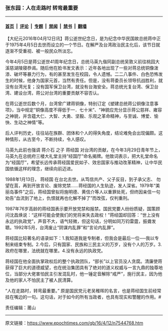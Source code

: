 ### 张东园：人在走路时 转弯最重要

---

#### [首页](../../../..?n7544768) &nbsp;|&nbsp; [评论](../../../../../epoch-comment?n7544768) &nbsp;|&nbsp; [专题](../../../../../epoch-special?n7544768) &nbsp;|&nbsp; [禁闻](../../../../../epoch-news?n7544768) &nbsp;|&nbsp; [禁书](../../../../../books?n7544768) &nbsp;|&nbsp; [翻墙](https://github.com/gfw-breaker/nogfw/blob/master/README.md?n7544768)


<div class="post_content" id="artbody" itemprop="articleBody">
 <!-- article content begin -->
 <p>
  【大纪元2016年04月12日讯】蒋公逝世纪念日，是为纪念中华民国故总统蒋中正于1975年4月5日去世而设立的一个节日。在解严及台湾政治民主化后，该节日就逐渐不受重视、被一般民众所淡忘。
 </p>
 <p>
  今年4月5日是蒋公逝世41周年纪念日，总统马英九偕同副总统吴敦义前往桃园大溪慈湖陵寝恭谒。随后他在脸书发文表示：近年各地出现了一些对蒋总统铜像泼漆、破坏等暴力行为，有的甚至发生在校园，令人遗憾。二二八事件、白色恐怖发生的时候，他身为国家元首，当然有责任。但是，没有蒋委员长领导抗战胜利，就没有台湾光复；没有国军保卫台湾，就没有台海安全。蒋总统光复台湾、保卫台湾、建设台湾，蒋公对台湾的重要贡献不容否认。
 </p>
 <p>
  在蒋公逝世后数个月，台湾曾广建蒋铜像，特别订定《塑建总统蒋公铜像注意事项》，当中规定“铜像高度不得低于一．七十米”、“神貌应充分显示蒋公慈祥、雍容之神貌，并含蕴大仁、大智、大勇、坚毅、乐观之革命精神，与至诚、博爱、愉快、生动之神情”等。
 </p>
 <p>
  后人评判历史，往往站在族群、团体和个人的得失角度，结论难免会出现偏颇。这种情形，从古至今，不断持续，令人感叹。
 </p>
 <p>
  马英九此前也强调
  <ok href="https://www.epochtimes.com/gb/tag/%E8%92%8B%E4%BB%8B%E7%9F%B3.html">
   蒋介石
  </ok>
  之子
  <ok href="https://www.epochtimes.com/gb/tag/%E8%92%8B%E7%BB%8F%E5%9B%BD.html">
   蒋经国
  </ok>
  对台湾的贡献，在今年3月29日青年节上，马英九在总统府三楼大礼堂主持“经国厅”命名揭牌。他致词表示，把大礼堂命名为“经国厅”，希望长远传承蒋经国爱民如子、效忠国家与推动改革精神，让中华民国依循这样的理念，继续向前迈进。
 </p>
 <p>
  1988年1月13日，
  <ok href="https://www.epochtimes.com/gb/tag/%E8%92%8B%E7%BB%8F%E5%9B%BD.html">
   蒋经国
  </ok>
  在台北去世。从笃信共产、父子反目，到子承父志、 勿望在莒，再到开放言论、废除党禁……蒋经国的人生轨迹，发人深省。1979年“美丽岛事件”之后，蒋经国曾拟将施明德、黄信介等人以重罪处死，但终因亲信一句劝告“血流到了地上，仇恨就再也化解不掉了”而改弦，仅判重刑。
 </p>
 <p>
  1987年76岁高龄的蒋经国表示要开放党禁和报禁。国民党要人纷纷质疑，国策顾问沈昌焕说：“这样可能会使我们的党将来失去政权！”蒋经国却回答：“世上没有永远的执政党”，声音不大，语气轻微，但这句话，分明如同万钧雷霆，振聋发聩。1992年5月，台湾废止“阴谋内乱罪”和“言论内乱罪”。
 </p>
 <p>
  蒋经国比较著名的语录如下：1.我知道我是专制者，但我会是最后一位──我以专制来结束专制。2.今后，只有国家、民族和三民主义的万岁，没有个人的万岁。3.政府在哪里，法统就在哪里。4.没有永远的执政党。
 </p>
 <p>
  蒋经国在他全面执掌政权后的整个执政团队，“部长”以上官员没人贪腐。清廉使蒋获得了巨大的道德威望，也在统治集团具有了绝对的道义权威与一言九鼎的独尊地位，当部分大佬害怕民主引发混乱时，他一锤定音解除“戒严”，施行民主，因为他及他的家人不怕民主了被人民清算。
 </p>
 <p>
  “人在走路时，转弯最重要。” 原是国民党元老吴稚晖的名言，也是蒋经国生前经常挂在嘴边的一句。这句话，对于如今的所有当政者，也具有现实和警醒的作用。#
 </p>
 <p>
  责任编辑：莆山
 </p>
 <!-- article content end -->
 <div id="below_article_ad">
 </div>
</div>


---

原文链接：https://www.epochtimes.com/gb/16/4/12/n7544768.htm